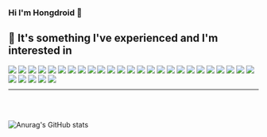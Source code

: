 ### Hi I'm Hongdroid 👋

## 🤔 It's something I've experienced and I'm interested in

<!--
**hongdroid94/hongdroid94** is a ✨ _special_ ✨ repository because its `README.md` (this file) appears on your GitHub profile.

Here are some ideas to get you started:

- 🔭 I’m currently working on ...
- 🌱 I’m currently learning ...
- 👯 I’m looking to collaborate on ...
- 🤔 I’m looking for help with ...
- 💬 Ask me about ...
- 📫 How to reach me: ...
- 😄 Pronouns: ...
- ⚡ Fun fact: ...

-->
  
<div style="float: left; clear: both;">
  <!-- visual studio -->
  <img src="https://img.shields.io/badge/Visual Studio-5C2D91?style=flat&logo=Visual studio&logoColor=ffffff"/>
  
  <!-- visual studio code -->
  <img src="https://img.shields.io/badge/VS Code-007ACC?style=flat&logo=Visual Studio Code&logoColor=ffffff"/>
  
  <!-- MySQL -->
  <img src="https://img.shields.io/badge/MySQL-4479A1?style=flat&logo=MySQL&logoColor=ffffff"/>
  
  <!-- Python -->
  <img src="https://img.shields.io/badge/Python-3776AB?style=flat&logo=Python&logoColor=ffffff"/>
  
  <!-- Flutter -->
  <img src="https://img.shields.io/badge/Flutter-02569B?style=flat&logo=Flutter&logoColor=ffffff"/>
  
  <!-- Figma -->
  <img src="https://img.shields.io/badge/Figma-F24E1E?style=flat&logo=Figma&logoColor=ffffff"/>
  
  <!-- Adobe XD -->
  <img src="https://img.shields.io/badge/Adobe XD-FF61F6?style=flat&logo=Adobe XD&logoColor=ffffff"/>
  
  <!-- Linux -->
  <img src="https://img.shields.io/badge/Linux-FCC624?style=flat&logo=Linux&logoColor=ffffff"/>
  
  <!-- Ubuntu -->
  <img src="https://img.shields.io/badge/Ubuntu-E95420?style=flat&logo=Ubuntu&logoColor=ffffff"/>
  
  <!-- WebRTC -->
  <img src="https://img.shields.io/badge/WebRTC-333333?style=flat&logo=WebRTC&logoColor=ffffff"/>
  
  <!-- Spring -->
  <img src="https://img.shields.io/badge/Spring-6DB33F?style=flat&logo=Spring&logoColor=ffffff"/>
  
  <!-- Spring Boot -->
  <img src="https://img.shields.io/badge/Spring Boot-6DB33F?style=flat&logo=Spring Boot&logoColor=ffffff"/>
  
  <!-- Java Script -->
  <img src="https://img.shields.io/badge/JavaScript-F7DF1E?style=flat&logo=JavaScript&logoColor=ffffff"/>
  
  <!-- Dart -->  
  <img src="https://img.shields.io/badge/Dart-0175C2?style=flat&logo=Dart&logoColor=ffffff"/>
    
  <!-- Swift -->  
  <img src="https://img.shields.io/badge/Swift-F05138?style=flat&logo=Swift&logoColor=ffffff"/>
  
  <!-- Php -->  
  <img src="https://img.shields.io/badge/PHP-777BB4?style=flat&logo=PHP&logoColor=ffffff"/>
  
  <!-- Pycharm -->  
  <img src="https://img.shields.io/badge/PyCharm-000000?style=flat&logo=PyCharm&logoColor=ffffff"/> 
  
  <!-- Google Admob -->  
  <img src="https://img.shields.io/badge/Google Admob-EA4335?style=flat&logo=Google Admob&logoColor=ffffff"/> 
  
  <!-- Google Sense -->
  <img src="https://img.shields.io/badge/Google Sense-4285F4?style=flat&logo=Google Sense&logoColor=ffffff"/> 
 
  <!-- Node.js -->
  <img src="https://img.shields.io/badge/Node.js-339933?style=flat&logo=Node.js&logoColor=ffffff"/> 
 
  <!-- android -->
  <img src="https://img.shields.io/badge/Android-3DDC84?style=flat&logo=Android&logoColor=ffffff"/>
  
  <!-- android studio -->
  <img src="https://img.shields.io/badge/Android Studio-3DDC84?style=flat&logo=Android Studio&logoColor=ffffff"/>
  
  <!-- kotlin -->
  <img src="https://img.shields.io/badge/Kotlin-7F52FF?style=flat&logo=kotlin&logoColor=ffffff"/>
  
  <!-- c -->
  <img src="https://img.shields.io/badge/C Language-A8B9CC?style=flat&logo=c&logoColor=ffffff"/>
  
  <!-- c++ -->
  <img src="https://img.shields.io/badge/C++-00599C?style=flat&logo=c++&logoColor=ffffff"/>

  <!-- c# -->
  <img src="https://img.shields.io/badge/C Sharp-239120?style=flat&logo=C Sharp&logoColor=ffffff"/>
  
  <!-- unity -->
  <img src="https://img.shields.io/badge/Unity-FFFFFF?style=flat&logo=Unity&logoColor=ffffff"/>

  <!-- html5 -->
  <img src="https://img.shields.io/badge/HTML5-E34F26?style=flat&logo=html5&logoColor=ffffff"/>
  
  <!-- css3 -->
  <img src="https://img.shields.io/badge/CSS3-1572B6?style=flat&logo=css3&logoColor=ffffff"/>

  <!-- firebase -->
  <img src="https://img.shields.io/badge/Firebase-FFCA28?style=flat&logo=Firebase&logoColor=ffffff"/>

</div>


</br>
</br>

<hr>

</br>
</br>


![Anurag's GitHub stats](https://github-readme-stats.vercel.app/api?username=hongdroid94&show_icons=true&theme=blueberry)


